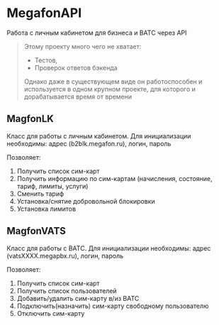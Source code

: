# MegafonAPI
Работа с личным кабинетом для бизнеса и ВАТС через API

> Этому проекту много чего не хватает:
> * Тестов,
> * Проверок ответов бэкенда
> 
> Однако даже в существующем виде он работоспособен и используется в одном крупном проекте, для которого и дорабатывается время от времени


## MagfonLK
Класс для работы с личным кабинетом.
Для инициализации необходимы: адрес (b2blk.megafon.ru), логин, пароль

Позволяет:
  1. Получить список сим-карт
  1. Получить информацию по сим-картам (начисления, состояние, тариф, лимиты, услуги)
  1. Сменить тариф
  1. Установка/снятие добровольной блокировки
  1. Установка лимитов
  
## MagfonVATS
Класс для работы с ВАТС.
Для инициализации необходимы: адрес (vatsXXXX.megapbx.ru), логин, пароль

Позволяет:
  1. Получить список сим-карт
  1. Получить список пользователей
  1. Добавить/удалить сим-карту в/из ВАТС
  1. Подключить(назначить) сим-карту свободному пользователю
  1. Отключить сим-карту
